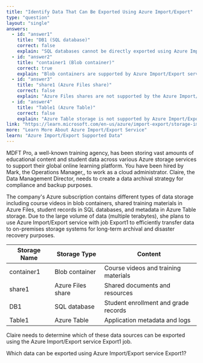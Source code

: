 ```yaml
---
title: "Identify Data That Can Be Exported Using Azure Import/Export"
type: "question"
layout: "single"
answers:
  - id: "answer1"
    title: "DB1 (SQL database)"
    correct: false
    explain: "SQL databases cannot be directly exported using Azure Import/Export service. SQL databases require database-specific export methods like BACPAC files or SQL Server tools for data migration."
  - id: "answer2"
    title: "container1 (Blob container)"
    correct: true
    explain: "Blob containers are supported by Azure Import/Export service. You can export blob data from Azure Storage accounts to on-premises locations using physical drives, making this the correct choice for Export1."
  - id: "answer3"
    title: "share1 (Azure Files share)"
    correct: false
    explain: "Azure Files shares are not supported by the Azure Import/Export service. Azure Files uses SMB protocol and requires different methods for data transfer, such as AzCopy or Azure File Sync."
  - id: "answer4"
    title: "Table1 (Azure Table)"
    correct: false
    explain: "Azure Table storage is not supported by Azure Import/Export service. Table data uses a different storage format and requires specific tools like AzCopy or Azure Storage Explorer for data migration."
link: "https://learn.microsoft.com/en-us/azure/import-export/storage-import-export-service"
more: "Learn More About Azure Import/Export Service"
learn: "Azure Import/Export Supported Data"
---
```


MDFT Pro, a well-known training agency, has been storing vast amounts of educational content and student data across various Azure storage services to support their global online learning platform. You have been hired by Mark, the Operations Manager,, to work as a cloud administrator. Claire, the Data Management Director, needs to create a data archival strategy for compliance and backup purposes. 

The company's Azure subscription contains different types of data storage including course videos in blob containers, shared training materials in Azure Files, student records in SQL databases, and metadata in Azure Table storage. Due to the large volume of data (multiple terabytes), she plans to use Azure Import/Export service with job Export1 to efficiently transfer data to on-premises storage systems for long-term archival and disaster recovery purposes.

| Storage Name | Storage Type | Content |
|--------------|--------------|---------|
| container1 | Blob container | Course videos and training materials |
| share1 | Azure Files share | Shared documents and resources |
| DB1 | SQL database | Student enrollment and grade records |
| Table1 | Azure Table | Application metadata and logs |

Claire needs to determine which of these data sources can be exported using the Azure Import/Export service Export1 job.

Which data can be exported using Azure Import/Export service Export1?
